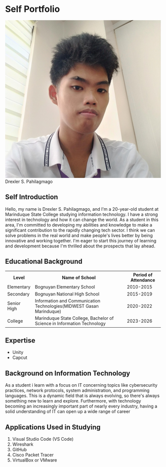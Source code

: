 <!DOCTYPE html>
<html lang="en">
<head>
    <meta charset="UTF-8">
    <meta name="viewport" content="width=device-width, initial-scale=1.0">
    <title>Self Portfolio- Drexler S. Pahilagmago</title>
    <link rel="stylesheet" href="style.css">
</head>
<body>
    <div class="container">
        <h1>Self Portfolio</h1>
        <div class="content">
            <section>
                <div class="profile-section">
                    <img src="drexler.jpg" alt="Drexler S. Pahilagmago" class="profile-photo">
                    <a style= "text-decoration: none;" href="https://www.facebook.com/drexler.pahilagmago">Drexler S. Pahilagmago</a></h2>
                    <h2 class="name">Self Introduction </h2>
                </div>
                <p class="intro">Hello, my name is Drexler S. Pahilagmago, and I'm a 20-year-old student at Marinduque State College studying information technology. I have a strong interest in technology and how it can change the world. As a student in this area, I'm committed to developing my abilities and knowledge to make a significant contribution to the rapidly changing tech sector. I think we can solve problems in the real world and make people's lives better by being innovative and working together. I'm eager to start this journey of learning and development because I'm thrilled about the prospects that lay ahead.</p>
            </section>
            <section class="content-section">
                <h2>Educational Background</h2>
                <table>
                    <tr>
                        <th>Level</th>
                        <th>Name of School</th>
                        <th>Period of Attendance</th>
                    </tr>
                    <tr>
                        <td>Elementary</td>
                        <td>Bognuyan Elementary School</td>
                        <td>2010-2015</td>
                    </tr>
                    <tr>
                        <td>Secondary</td>
                        <td>Bognuyan National High School</td>
                        <td>2015-2019</td>
                    </tr>
                    <tr>
                        <td>Senior High</td>
                        <td>Information and Communication Technologies(MIDWEST Gasan Marinduque)</td>
                        <td>2020-2022</td>
                    </tr>
                    <tr>
                        <td>College</td>
                        <td>Marinduque State College, Bachelor of Science in Information Technology</td>
                        <td>2023-2026</td>
                    </tr>
                </table>
            </section>
            <section class="content-section">
                <h2>Expertise</h2>
                <ul>
                    <li>Unity</li>
                    <li>Capcut</li>
                </ul>
            </section>
            <section class="content-section">
                <h2>Background on Information Technology</h2>
                <p>As a student i learn with a focus on IT concerning topics like cybersecurity practices, network protocols, system administration, and programming languages. This is a dynamic field that is always evolving, so there's always something new to learn and explore. Furthermore, with technology becoming an increasingly important part of nearly every industry, having a solid understanding of IT can open up a wide range of career </p>
            </section>
            <section class="content-section">
                <h2>Applications Used in Studying</h2>
                <ol>
                    <li>Visual Studio Code (VS Code)</li>
                    <li>Wireshark</li>
                    <li>GitHub</li>
                    <li>Cisco Packet Tracer</li>
                    <li>VirtualBox or VMware</li>
                </ol>
            </section>
        </div>
    </div>
</body>
</html>
